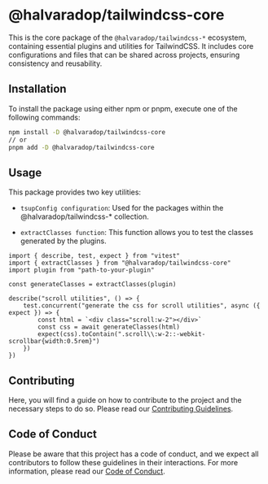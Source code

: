# @halvaradop/tailwindcss-core

This is the core package of the `@halvaradop/tailwindcss-*` ecosystem, containing essential plugins and utilities for TailwindCSS. It includes core configurations and files that can be shared across projects, ensuring consistency and reusability.

## Installation

To install the package using either npm or pnpm, execute one of the following commands:

```bash
npm install -D @halvaradop/tailwindcss-core
// or
pnpm add -D @halvaradop/tailwindcss-core
```

## Usage

This package provides two key utilities:

- `tsupConfig configuration`: Used for the packages within the @halvaradop/tailwindcss-\* collection.

- `extractClasses function`: This function allows you to test the classes generated by the plugins.

```
import { describe, test, expect } from "vitest"
import { extractClasses } from "@halvaradop/tailwindcss-core"
import plugin from "path-to-your-plugin"

const generateClasses = extractClasses(plugin)

describe("scroll utilities", () => {
    test.concurrent("generate the css for scroll utilities", async ({ expect }) => {
        const html = `<div class="scroll:w-2"></div>`
        const css = await generateClasses(html)
        expect(css).toContain(".scroll\\:w-2::-webkit-scrollbar{width:0.5rem}")
    })
})
```

## Contributing

Here, you will find a guide on how to contribute to the project and the necessary steps to do so. Please read our [Contributing Guidelines](https://github.com/halvaradop/.github/blob/master/.github/CONTRIBUTING.md).

## Code of Conduct

Please be aware that this project has a code of conduct, and we expect all contributors to follow these guidelines in their interactions. For more information, please read our [Code of Conduct](https://github.com/halvaradop/.github/blob/master/.github/CODE_OF_CONDUCT.md).
